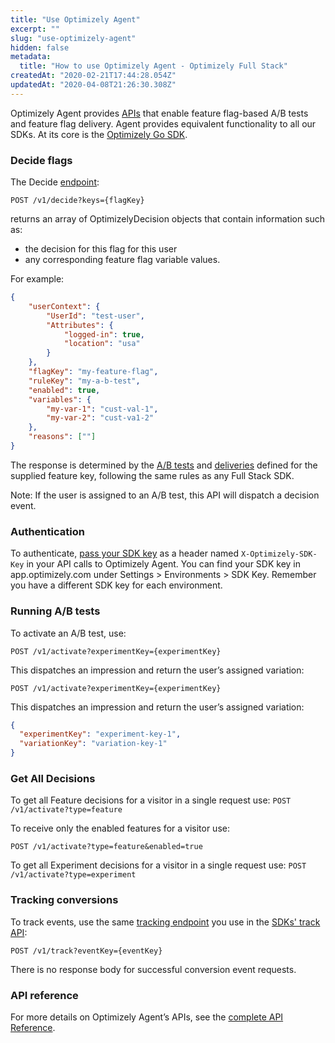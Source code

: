 ```yaml
---
title: "Use Optimizely Agent"
excerpt: ""
slug: "use-optimizely-agent"
hidden: false
metadata: 
  title: "How to use Optimizely Agent - Optimizely Full Stack"
createdAt: "2020-02-21T17:44:28.054Z"
updatedAt: "2020-04-08T21:26:30.308Z"
---
```


Optimizely Agent provides [APIs](https://library.optimizely.com/docs/api/agent/v1/index.html) that enable feature flag-based A/B tests and feature flag delivery. Agent provides equivalent functionality to all our SDKs. At its core is the [Optimizely Go SDK](doc:go-sdk). 

### Decide flags


The Decide [endpoint](https://library.optimizely.com/docs/api/agent/v1/index.html#operation/decide):

`POST /v1/decide?keys={flagKey}`

returns an array of OptimizelyDecision objects that contain information such as:

- the decision for this flag for this user
- any corresponding feature flag variable values. 

For example: 

```json
{
	"userContext": {
        "UserId": "test-user",
        "Attributes": {
            "logged-in": true,
            "location": "usa"
        }
    },
    "flagKey": "my-feature-flag",
    "ruleKey": "my-a-b-test",
	"enabled": true,
	"variables": {
		"my-var-1": "cust-val-1",
		"my-var-2": "cust-va1-2"
	},
    "reasons": [""]
}
```

The response is determined by the [A/B tests](https://docs.developers.optimizely.com/full-stack/v4.0/docs/run-a-b-tests) and [deliveries](https://docs.developers.optimizely.com/full-stack/v4.0/docs/run-flag-deliveries) defined for the supplied feature key, following the same rules as any Full Stack SDK. 

Note: If the user is assigned to an A/B test, this API will dispatch a decision event.

### Authentication


To authenticate,  [pass your SDK key](https://docs.developers.optimizely.com/full-stack/docs/evaluate-rest-apis#section-start-an-http-session) as a header named ```X-Optimizely-SDK-Key``` in your API calls to Optimizely Agent. You can find your SDK key in app.optimizely.com under Settings > Environments > SDK Key. Remember you have a different SDK key for each environment. 


### Running A/B tests


To activate an A/B test, use:

`POST /v1/activate?experimentKey={experimentKey}`

This dispatches an impression and return the user’s assigned variation:

`POST /v1/activate?experimentKey={experimentKey}`

This dispatches an impression and return the user’s assigned variation:
```json
{
  "experimentKey": "experiment-key-1",
  "variationKey": "variation-key-1"
}
```
### Get All Decisions
To get all Feature decisions for a visitor in a single request use:
`POST /v1/activate?type=feature`

To receive only the enabled features for a visitor use: 

`POST /v1/activate?type=feature&enabled=true`

To get all Experiment decisions for a visitor in a single request use:
`POST /v1/activate?type=experiment`



### Tracking conversions

To track events, use the same  [tracking endpoint](https://library.optimizely.com/docs/api/agent/v1/index.html#operation/trackEvent) you use in the [SDKs' track API](doc:track-javascript):

`POST /v1/track?eventKey={eventKey}`

There is no response body for successful conversion event requests.

### API reference 

 For more  details on Optimizely Agent’s APIs, see the [complete API Reference](https://library.optimizely.com/docs/api/agent/v1/index.html).

